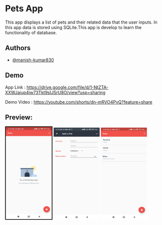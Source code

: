 # Pets App

This app displays a list of pets and their related data that the user inputs. In this app data is stored using SQLite.This app is develop to learn the functionality of database.


## Authors

- [@manish-kumar830](https://github.com/manish-kumar830)


## Demo

App Link : https://drive.google.com/file/d/1-NtZTA-XXWJajup4iw73Tkt9sIJSrU8O/view?usp=sharing

Demo Video : https://youtube.com/shorts/dn-mRVO4PvQ?feature=share

## Preview:
<img src="https://github.com/manish-kumar830/Pets/blob/main/ss/ss1.jpg?raw=true" alt="Splash Screen" style="border:2px solid black;" width="150" height="300" /> <img src="https://github.com/manish-kumar830/Pets/blob/main/ss/ss2.jpg?raw=true" alt="Splash Screen" width="150" height="300" /> <img src="https://github.com/manish-kumar830/Pets/blob/main/ss/ss3.jpg?raw=true" alt="Splash Screen" width="150" height="300" />
